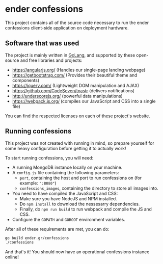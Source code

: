 ender confessions
===

This project contains all of the source code necessary to run the ender confessions client-side application on deployment hardware.

Software that was used
---

The project is mainly written in [GoLang](https://golang.org/), and supported by these open-source and free libraries and projects:
* https://angularjs.org/ (Handles our single-page landing webpage)
* https://getbootstrap.com/ (Provides their beautiful theme and components)
* https://jquery.com/ (Lightweight DOM manipulation and AJAX)
* https://github.com/CodeSeven/toastr (delivers notifications)
* http://underscorejs.org/ (powerful data manipulations)
* https://webpack.js.org/ (compiles our JavaScript and CSS into a single file)

You can find the respected licenses on each of these project's website.

Running confessions
---
This project was not created with running in mind, so prepare yourself for some heavy configuration before getting it to actually work!

To start running confessions, you will need:
* A running MongoDB instance locally on your machine.
* A `config.js` file containing the following parameters:
  * `port`, containing the host and port to run confessions on (for example: `":8080"`)
  * `confessions_images`, containing the directory to store all images into.
* You need to have compiled the JavaScript and CSS:
  * Make sure you have NodeJS and NPM installed.
  * Do `npm install` to download the nessesarry dependencies.
  * Finally, do `npm run build` to run webpack and compile the JS and CSS.
* Configure the `GOPATH` and `GOROOT` environment variables.

After all of these requirements are met, you can do:
```bash
go build ender.gr/confessions
./confessions
```
And that's it! You should now have an operational confessions instance online!